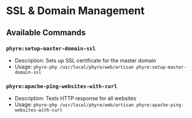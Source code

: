 # SSL & Domain Management

## Available Commands

### `phyre:setup-master-domain-ssl`
- Description: Sets up SSL certificate for the master domain
- Usage: `phyre-php /usr/local/phyre/web/artisan phyre:setup-master-domain-ssl`

### `phyre:apache-ping-websites-with-curl`
- Description: Tests HTTP response for all websites
- Usage: `phyre-php /usr/local/phyre/web/artisan phyre:apache-ping-websites-with-curl`
